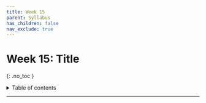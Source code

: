 ```yaml
---
title: Week 15
parent: Syllabus
has_children: false
nav_exclude: true
---
```


# Week 15: Title
{: .no_toc }

<details closed markdown="block">
  <summary>
    Table of contents
  </summary>
  {: .text-delta }
1. TOC
{:toc}
</details>

---

<!-- ########################################################################### -->

<!-- ## Class - Monday, Dec. 6

<details closed markdown="block">
  <summary>Details</summary>

</details> -->

<!-- ########################################################################### -->

<!-- ########################################################################### -->

<!-- ## Class - Thursday, Dec. 9

<details closed markdown="block">
  <summary>Details</summary>

</details> -->

<!-- ########################################################################### -->

<!-- ########################################################################### -->

<!-- ## Recitation - Friday, Dec. 10

<details closed markdown="block">
  <summary>Details</summary>

</details> -->

<!-- ########################################################################### -->

